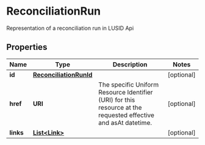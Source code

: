 

# ReconciliationRun

Representation of a reconciliation run in LUSID Api

## Properties

| Name | Type | Description | Notes |
|------------ | ------------- | ------------- | -------------|
|**id** | [**ReconciliationRunId**](ReconciliationRunId.md) |  |  [optional] |
|**href** | **URI** | The specific Uniform Resource Identifier (URI) for this resource at the requested effective and asAt datetime. |  [optional] |
|**links** | [**List&lt;Link&gt;**](Link.md) |  |  [optional] |



